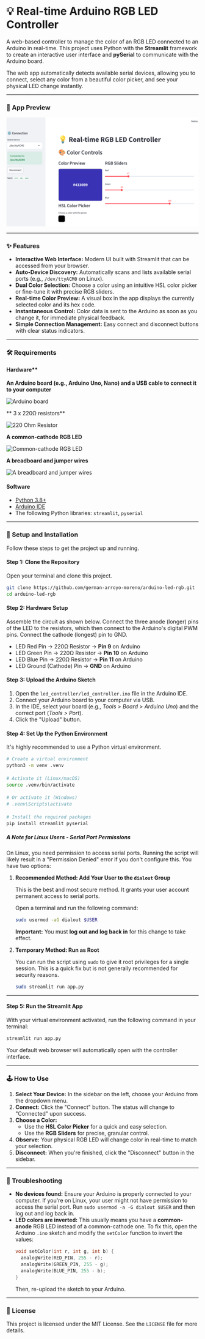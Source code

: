 # 💡 Real-time Arduino RGB LED Controller

[](https://www.python.org/)
[](https://streamlit.io)
[](https://pyserial.readthedocs.io/en/latest/)

A web-based controller to manage the color of an RGB LED connected to an Arduino in real-time. This project uses Python with the **Streamlit** framework to create an interactive user interface and **pySerial** to communicate with the Arduino board.

The web app automatically detects available serial devices, allowing you to connect, select any color from a beautiful color picker, and see your physical LED change instantly.

-----

### 📸 App Preview

![App Screenshot](./img/app-screenshot.png)

-----

### ✨ Features

  * **Interactive Web Interface:** Modern UI built with Streamlit that can be accessed from your browser.
  * **Auto-Device Discovery:** Automatically scans and lists available serial ports (e.g., `/dev/ttyACM0` on Linux).
  * **Dual Color Selection:** Choose a color using an intuitive HSL color picker or fine-tune it with precise RGB sliders.
  * **Real-time Color Preview:** A visual box in the app displays the currently selected color and its hex code.
  * **Instantaneous Control:** Color data is sent to the Arduino as soon as you change it, for immediate physical feedback.
  * **Simple Connection Management:** Easy connect and disconnect buttons with clear status indicators.

-----

### 🛠️ Requirements

#### Hardware**


**An Arduino board (e.g., Arduino Uno, Nano) and a USB cable to connect it to your computer**

<img src="https://external-content.duckduckgo.com/iu/?u=https%3A%2F%2Fwww.ptrobotics.com%2F23970-thickbox_default%2Farduino-uno-r3-compativel-com-cabo-usb-.jpg&f=1&nofb=1&ipt=2a23652ce30b8c02199eec97a4e40847268668dfa4886fe0ed0374f00498cd41" alt="Arduino board" width="50%">

** 3 x 220Ω resistors**

<img src="https://electronicsreference.com/wp-content/uploads/2022/02/220-Resistor-Color-Code.gif" alt="220 Ohm Resistor" width="50%">

**A common-cathode RGB LED**

<img src="https://i0.wp.com/www.exploringarduino.com/wp-content/uploads/2013/06/rgb-led.jpg?w=600&ssl=1" alt="Common-cathode RGB LED" width="50%">

**A breadboard and jumper wires**

<img src="https://external-content.duckduckgo.com/iu/?u=http%3A%2F%2Fnerdshed.com.ng%2Fwp-content%2Fuploads%2F2017%2F10%2Fbreadboard-and-jumper-wires.png&f=1&nofb=1&ipt=75c9e272a1ade706327a33674718dc1320d35187f9081b9dcde1f3dc8845b78a" alt="A breadboard and jumper wires" width="50%">

  
#### Software

  * [Python 3.8+](https://www.python.org/downloads/)
  * [Arduino IDE](https://www.arduino.cc/en/software)
  * The following Python libraries: `streamlit`, `pyserial`

-----

### 🚀 Setup and Installation

Follow these steps to get the project up and running.

#### **Step 1: Clone the Repository**

Open your terminal and clone this project.

```bash
git clone https://github.com/german-arroyo-moreno/arduino-led-rgb.git
cd arduino-led-rgb
```

#### **Step 2: Hardware Setup**

Assemble the circuit as shown below. Connect the three anode (longer) pins of the LED to the resistors, which then connect to the Arduino's digital PWM pins. Connect the cathode (longest) pin to GND.

  * LED Red Pin → 220Ω Resistor → **Pin 9** on Arduino
  * LED Green Pin → 220Ω Resistor → **Pin 10** on Arduino
  * LED Blue Pin → 220Ω Resistor → **Pin 11** on Arduino
  * LED Ground (Cathode) Pin → **GND** on Arduino

#### **Step 3: Upload the Arduino Sketch**

1.  Open the `led_controller/led_controller.ino` file in the Arduino IDE.
2.  Connect your Arduino board to your computer via USB.
3.  In the IDE, select your board (e.g., *Tools \> Board \> Arduino Uno*) and the correct port (*Tools \> Port*).
4.  Click the "Upload" button.

#### **Step 4: Set Up the Python Environment**

It's highly recommended to use a Python virtual environment.

```bash
# Create a virtual environment
python3 -m venv .venv

# Activate it (Linux/macOS)
source .venv/bin/activate

# Or activate it (Windows)
# .venv\Scripts\activate

# Install the required packages
pip install streamlit pyserial
```

##### **A Note for Linux Users - Serial Port Permissions**

On Linux, you need permission to access serial ports. Running the script will likely result in a "Permission Denied" error if you don't configure this. You have two options:

1.  **Recommended Method: Add Your User to the `dialout` Group**

    This is the best and most secure method. It grants your user account permanent access to serial ports.

    Open a terminal and run the following command:

    ```bash
    sudo usermod -aG dialout $USER
    ```

    **Important:** You must **log out and log back in** for this change to take effect.

2.  **Temporary Method: Run as Root**

    You can run the script using `sudo` to give it root privileges for a single session. This is a quick fix but is not generally recommended for security reasons.

    ```bash
    sudo streamlit run app.py
    ```

-----

#### **Step 5: Run the Streamlit App**

With your virtual environment activated, run the following command in your terminal:

```bash
streamlit run app.py
```

Your default web browser will automatically open with the controller interface.

-----

### 🕹️ How to Use

1.  **Select Your Device:** In the sidebar on the left, choose your Arduino from the dropdown menu.
2.  **Connect:** Click the "Connect" button. The status will change to "Connected" upon success.
3.  **Choose a Color:**
      * Use the **HSL Color Picker** for a quick and easy selection.
      * Use the **RGB Sliders** for precise, granular control.
4.  **Observe:** Your physical RGB LED will change color in real-time to match your selection.
5.  **Disconnect:** When you're finished, click the "Disconnect" button in the sidebar.

-----

### 🔧 Troubleshooting

  * **No devices found:** Ensure your Arduino is properly connected to your computer. If you're on Linux, your user might not have permission to access the serial port. Run `sudo usermod -a -G dialout $USER` and then log out and log back in.
  * **LED colors are inverted:** This usually means you have a **common-anode** RGB LED instead of a common-cathode one. To fix this, open the Arduino `.ino` sketch and modify the `setColor` function to invert the values:
    ```cpp
    void setColor(int r, int g, int b) {
      analogWrite(RED_PIN, 255 - r);
      analogWrite(GREEN_PIN, 255 - g);
      analogWrite(BLUE_PIN, 255 - b);
    }
    ```
    Then, re-upload the sketch to your Arduino.

-----

### 📜 License

This project is licensed under the MIT License. See the `LICENSE` file for more details.
